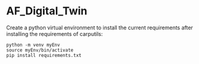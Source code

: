 # AF_Digital_Twin

Create a python virtual environment to install the current requirements after installing the requirements of carputils: 
```
python -m venv myEnv
source myEnv/bin/activate
pip install requirements.txt
```
